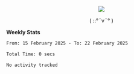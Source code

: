 <p align="center">
<img src= "https://github.com/web-Nuo/web-Nuo/blob/master/assets/88x31button2_magnified.gif?raw=true"/>
</p>
<p align="center">( ::°¨v¨° )</p>

**Weekly Stats**

<!--START_SECTION:waka-->

```txt
From: 15 February 2025 - To: 22 February 2025

Total Time: 0 secs

No activity tracked
```

<!--END_SECTION:waka-->
